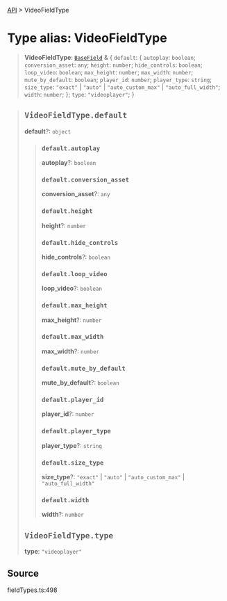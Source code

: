[API](../index.md) > VideoFieldType

# Type alias: VideoFieldType

> **VideoFieldType**: [`BaseField`](type-alias.BaseField.md) & \{
  `default`: \{
    `autoplay`: `boolean`;
    `conversion_asset`: `any`;
    `height`: `number`;
    `hide_controls`: `boolean`;
    `loop_video`: `boolean`;
    `max_height`: `number`;
    `max_width`: `number`;
    `mute_by_default`: `boolean`;
    `player_id`: `number`;
    `player_type`: `string`;
    `size_type`: `"exact"` \| `"auto"` \| `"auto_custom_max"` \| `"auto_full_width"`;
    `width`: `number`;
  };
  `type`: `"videoplayer"`;
 }

> ## `VideoFieldType.default`
>
> **default**?: `object`
>
> > ### `default.autoplay`
> >
> > **autoplay**?: `boolean`
> >
> > ### `default.conversion_asset`
> >
> > **conversion\_asset**?: `any`
> >
> > ### `default.height`
> >
> > **height**?: `number`
> >
> > ### `default.hide_controls`
> >
> > **hide\_controls**?: `boolean`
> >
> > ### `default.loop_video`
> >
> > **loop\_video**?: `boolean`
> >
> > ### `default.max_height`
> >
> > **max\_height**?: `number`
> >
> > ### `default.max_width`
> >
> > **max\_width**?: `number`
> >
> > ### `default.mute_by_default`
> >
> > **mute\_by\_default**?: `boolean`
> >
> > ### `default.player_id`
> >
> > **player\_id**?: `number`
> >
> > ### `default.player_type`
> >
> > **player\_type**?: `string`
> >
> > ### `default.size_type`
> >
> > **size\_type**?: `"exact"` \| `"auto"` \| `"auto_custom_max"` \| `"auto_full_width"`
> >
> > ### `default.width`
> >
> > **width**?: `number`
> >
> >
>
> ## `VideoFieldType.type`
>
> **type**: `"videoplayer"`
>
>

## Source

fieldTypes.ts:498
